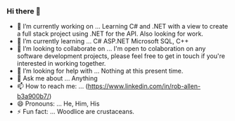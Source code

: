 ### Hi there 👋

- 🔭 I’m currently working on ... Learning C# and .NET with a view to create a full stack project using .NET for the API. Also looking for work.
- 🌱 I’m currently learning ... C# ASP.NET Microsoft SQL, C++
- 👯 I’m looking to collaborate on ...  I'm open to colaboration on any software development projects, please feel free to get in touch if you're interested in working together.
- 🤔 I’m looking for help with ...  Nothing at this present time.
- 💬 Ask me about ...  Anything
- 📫 How to reach me: ...  (https://www.linkedin.com/in/rob-allen-b3a900b7/)
- 😄 Pronouns: ...  He, Him, His
- ⚡ Fun fact: ...  Woodlice are crustaceans.
